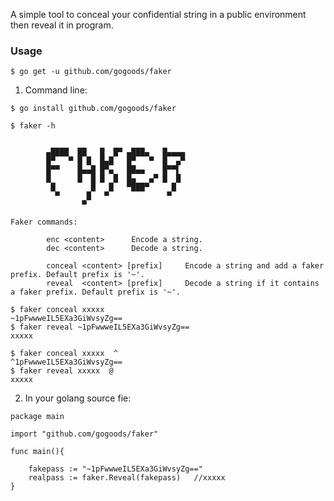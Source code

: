 A simple tool to conceal your confidential string in a public environment then reveal it in program.

### Usage

```
$ go get -u github.com/gogoods/faker
```

1. Command line:

```
$ go install github.com/gogoods/faker
```

```
$ faker -h


        ▄████  ██   █  █▀ ▄███▄   █▄▄▄▄
        █▀   ▀ █ █  █▄█   █▀   ▀  █  ▄▀
        █▀▀    █▄▄█ █▀▄   ██▄▄    █▀▀▌
        █      █  █ █  █  █▄   ▄▀ █  █
         █        █   █   ▀███▀     █
          ▀      █   ▀             ▀
                ▀

Faker commands:

        enc <content>      Encode a string.
        dec <content>      Decode a string.

        conceal <content> [prefix]     Encode a string and add a faker prefix. Default prefix is '~'.
        reveal  <content> [prefix]     Decode a string if it contains a faker prefix. Default prefix is '~'.    
```


```
$ faker conceal xxxxx
~1pFwwweIL5EXa3GiWvsyZg==
$ faker reveal ~1pFwwweIL5EXa3GiWvsyZg==
xxxxx

$ faker conceal xxxxx  ^
^1pFwwweIL5EXa3GiWvsyZg==
$ faker reveal xxxxx  @
xxxxx
```

2. In your golang source fie:

```
package main

import "github.com/gogoods/faker"

func main(){

    fakepass := "~1pFwwweIL5EXa3GiWvsyZg=="
    realpass := faker.Reveal(fakepass)   //xxxxx
}
```